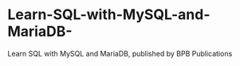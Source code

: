 # Learn-SQL-with-MySQL-and-MariaDB-
Learn SQL with MySQL and MariaDB, published by BPB Publications
